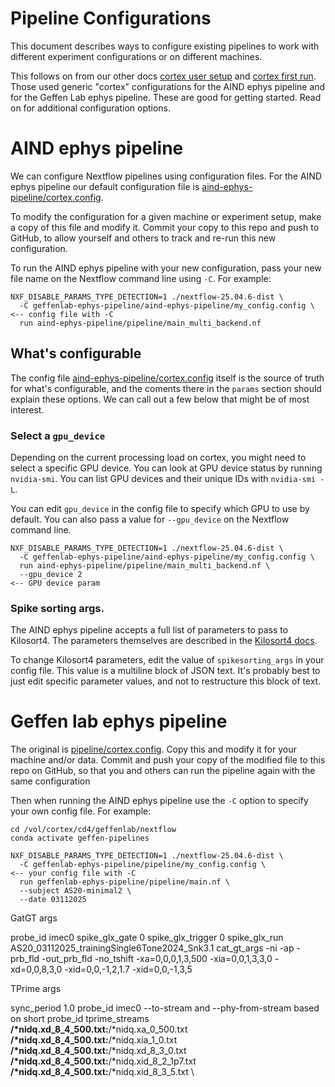 # Pipeline Configurations

This document describes ways to configure existing pipelines to work with different experiment configurations or on different machines.

This follows on from our other docs [cortex user setup](./cortex-user-setup.md) and [cortex first run](./cortex-first-run.md).  Those used generic "cortex" configurations for the AIND ephys pipeline and for the Geffen Lab ephys pipeline.  These are good for getting started.  Read on for additional configuration options.

# AIND ephys pipeline

We can configure Nextflow pipelines using configuration files.  For the AIND ephys pipeline our default configuration file is [aind-ephys-pipeline/cortex.config](./aind-ephys-pipeline/cortex.config).

To modify the configuration for a given machine or experiment setup, make a copy of this file and modify it.  Commit your copy to this repo and push to GitHub, to allow yourself and others to track and re-run this new configuration.

To run the AIND ephys pipeline with your new configuration, pass your new file name on the Nextflow command line using `-C`.  For example:

```
NXF_DISABLE_PARAMS_TYPE_DETECTION=1 ./nextflow-25.04.6-dist \
  -C geffenlab-ephys-pipeline/aind-ephys-pipeline/my_config.config \            <-- config file with -C
  run aind-ephys-pipeline/pipeline/main_multi_backend.nf
```

## What's configurable

The config file [aind-ephys-pipeline/cortex.config](./aind-ephys-pipeline/cortex.config) itself is the source of truth for what's configurable, and the coments there in the `params` section should explain these options.  We can call out a few below that might be of most interest.

### Select a `gpu_device`

Depending on the current processing load on cortex, you might need to select a specific GPU device.  You can look at GPU device status by running `nvidia-smi`.  You can list GPU devices and their unique IDs with `nvidia-smi -L`.

You can edit `gpu_device` in the config file to specify which GPU to use by default.  You can also pass a value for `--gpu_device` on the Nextflow command line.

```
NXF_DISABLE_PARAMS_TYPE_DETECTION=1 ./nextflow-25.04.6-dist \
  -C geffenlab-ephys-pipeline/aind-ephys-pipeline/my_config.config \
  run aind-ephys-pipeline/pipeline/main_multi_backend.nf \
  --gpu_device 2                                                                <-- GPU device param
```

### Spike sorting args.

The AIND ephys pipeline accepts a full list of parameters to pass to Kilosort4.  The parameters themselves are described in the [Kilosort4 docs](https://kilosort.readthedocs.io/en/latest/README.html).

To change Kilosort4 parameters, edit the value of `spikesorting_args` in your config file.  This value is a multiline block of JSON text.  It's probably best to just edit specific parameter values, and not to restructure this block of text.

# Geffen lab ephys pipeline

The original is [pipeline/cortex.config](./pipeline/cortex.config).  Copy this and modify it for your machine and/or data.  Commit and push your copy of the modified file to this repo on GitHub, so that you and others can run the pipeline again with the same configuration

Then when running the AIND ephys pipeline use the `-C` option to specify your own config file.  For example:

```
cd /vol/cortex/cd4/geffenlab/nextflow
conda activate geffen-pipelines

NXF_DISABLE_PARAMS_TYPE_DETECTION=1 ./nextflow-25.04.6-dist \
  -C geffenlab-ephys-pipeline/pipeline/my_config.config \                        <-- your config file with -C
  run geffenlab-ephys-pipeline/pipeline/main.nf \
  --subject AS20-minimal2 \
  --date 03112025
```

GatGT args

probe_id imec0
spike_glx_gate 0
spike_glx_trigger 0
spike_glx_run AS20_03112025_trainingSingle6Tone2024_Snk3.1
cat_gt_args -ni -ap -prb_fld -out_prb_fld -no_tshift -xa=0,0,0,1,3,500 -xia=0,0,1,3,3,0 -xd=0,0,8,3,0 -xid=0,0,-1,2,1.7 -xid=0,0,-1,3,5

TPrime args

sync_period 1.0
probe_id imec0
    --to-stream and --phy-from-stream based on short probe_id
tprime_streams
    **/*nidq.xd_8_4_500.txt:**/*nidq.xa_0_500.txt \
    **/*nidq.xd_8_4_500.txt:**/*nidq.xia_1_0.txt \
    **/*nidq.xd_8_4_500.txt:**/*nidq.xd_8_3_0.txt \
    **/*nidq.xd_8_4_500.txt:**/*nidq.xid_8_2_1p7.txt \
    **/*nidq.xd_8_4_500.txt:**/*nidq.xid_8_3_5.txt \
